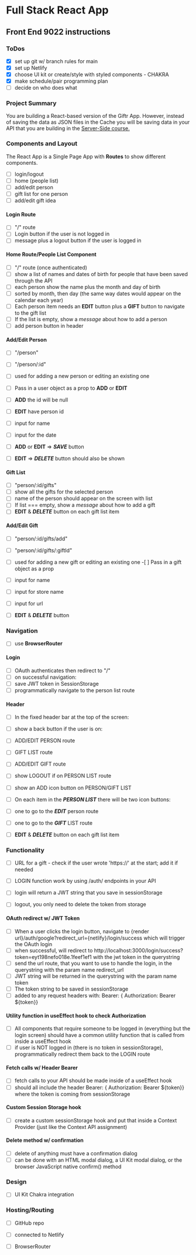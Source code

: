 # Full Stack React App

## Front End 9022 instructions

### ToDos

- [x] set up git w/ branch rules for main
- [x] set up Netlify
- [x] choose UI kit or create/style with styled components - CHAKRA
- [x] make schedule/pair programming plan
- [ ] decide on who does what

### Project Summary

You are building a React-based version of the Giftr App. However, instead of saving the data as JSON files in the Cache you will be saving data in your API that you are building in the [Server-Side course.](https://mad9124.github.io/w2023/deliverables/final.html)

### Components and Layout

The React App is a Single Page App with **Routes** to show different components.

- [ ] login/logout
- [ ] home (people list)
- [ ] add/edit person
- [ ] gift list for one person
- [ ] add/edit gift idea

#### Login Route

- [ ] "/" route
- [ ] Login button if the user is not logged in
- [ ] message plus a logout button if the user is logged in

#### Home Route/People List Component

- [ ] "/" route (once authenticated)
- [ ] show a list of names and dates of birth for people that have been saved through the API
- [ ] each person show the name plus the month and day of birth
- [ ] sorted by month, then day (the same way dates would appear on the calendar each year)
- [ ] Each person item needs an **EDIT** button plus a **GIFT** button to navigate to the gift list
- [ ] If the list is empty, show a _message_ about how to add a person
- [ ] add person button in header

#### Add/Edit Person

- [ ] "/person"
- [ ] "/person/:id"
- [ ] used for adding a new person or editing an existing one

- [ ] Pass in a user object as a prop to **ADD** or **EDIT**
- [ ] **ADD** the id will be null
- [ ] **EDIT** have person id

- [ ] input for name
- [ ] input for the date

- [ ] **ADD** or **EDIT** => **_SAVE_** button
- [ ] **EDIT** => **_DELETE_** button should also be shown

#### Gift List

- [ ] "person/:id/gifts"
- [ ] show all the gifts for the selected person
- [ ] name of the person should appear on the screen with list
- [ ] If list === empty, show a _message_ about how to add a gift
- [ ] **EDIT** & **_DELETE_** button on each gift list item

#### Add/Edit Gift

- [ ] "person/:id/gifts/add"
- [ ] "person/:id/gifts/:giftId"

-[ ] used for adding a new gift or editing an existing one -[ ] Pass in a gift object as a prop

- [ ] input for name
- [ ] input for store name
- [ ] input for url
- [ ] **EDIT** & **_DELETE_** button

### Navigation

- [ ] use **BrowserRouter**

#### Login

- [ ] OAuth authenticates then redirect to "/"
- [ ] on successful navigation:
- [ ] save JWT token in SessionStorage
- [ ] programmatically navigate to the person list route

#### Header

- [ ] In the fixed header bar at the top of the screen:

- [ ] show a back button if the user is on:
- [ ] ADD/EDIT PERSON route
- [ ] GIFT LIST route
- [ ] ADD/EDIT GIFT route

- [ ] show LOGOUT if on PERSON LIST route

- [ ] show an ADD icon button on PERSON/GIFT LIST

- [ ] On each item in the **_PERSON LIST_** there will be two icon buttons:
- [ ] one to go to the **_EDIT_** person route
- [ ] one to go to the **_GIFT_** LIST route

- [ ] **EDIT** & **_DELETE_** button on each gift list item

### Functionality

- [ ] URL for a gift - check if the user wrote 'https://' at the start; add it if needed

- [ ] LOGIN function work by using /auth/ endpoints in your API
- [ ] login will return a JWT string that you save in sessionStorage
- [ ] logout, you only need to delete the token from storage

#### OAuth redirect w/ JWT Token

- [ ] When a user clicks the login button, navigate to {render url}/auth/google?redirect_url={netlify}/login/success which will trigger the OAuth login
- [ ] when successful, will redirect to http://localhost:3000/login/success?token=eyt198nefo018e.1feef1ef1 with the jwt token in the querystring
- [ ] send the url route, that you want to use to handle the login, in the querystring with the param name redirect_url
- [ ] JWT string will be returned in the querystring with the param name token
- [ ] The token string to be saved in sessionStorage
- [ ] added to any request headers with: Bearer: { Authorization: Bearer ${token}}

#### Utility function in useEffect hook to check Authorization

- [ ] All components that require someone to be logged in (everything but the login screen) should have a common utility function that is called from inside a useEffect hook
- [ ] if user is NOT logged in (there is no token in sessionStorage), programmatically redirect them back to the LOGIN route

#### Fetch calls w/ Header Bearer

- [ ] fetch calls to your API should be made inside of a useEffect hook
- [ ] should all include the header Bearer: { Authorization: Bearer ${token}} where the token is coming from sessionStorage

#### Custom Session Storage hook

- [ ] create a custom sessionStorage hook and put that inside a Context Provider (just like the Context API assignment)

#### Delete method w/ confirmation

- [ ] delete of anything must have a confirmation dialog
- [ ] can be done with an HTML modal dialog, a UI Kit modal dialog, or the browser JavaScript native confirm() method

### Design

- [ ] UI Kit Chakra integration

### Hosting/Routing

- [ ] GitHub repo
- [ ] connected to Netlify
- [ ] BrowserRouter


